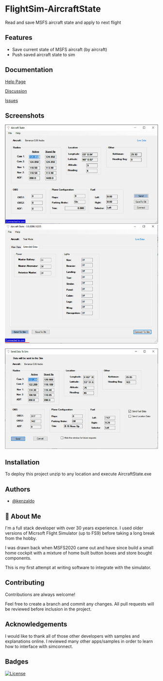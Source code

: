 
# FlightSim-AircraftState

Read and save MSFS aircraft state and apply to next flight


## Features

- Save current state of MSFS aircraft (by aircraft)
- Push saved aircraft state to sim


## Documentation

[Help Page](https://htmlpreview.github.io/?https://github.com/kenz67/FlightSim-AircraftState/blob/master/AircraftState/docs/Help.html)

[Discussion](https://github.com/kenz67/FlightSim-AircraftState/discussions)

[Issues](https://github.com/kenz67/FlightSim-AircraftState/issues)

## Screenshots

![Main Page](https://raw.githubusercontent.com/kenz67/FlightSim-AircraftState/master/AircraftState/docs/MainPage.png)
![Extedned Page](https://raw.githubusercontent.com/kenz67/FlightSim-AircraftState/master/AircraftState/docs/Extended.png)

![Send To Sim Page](https://raw.githubusercontent.com/kenz67/FlightSim-AircraftState/master/AircraftState/docs/SendToSim.png)
## Installation

To deploy this project unzip to any location and execute AircraftState.exe 
## Authors

- [@kenzaldo](https://github.com/kenz67)


## 🚀 About Me
I'm a full stack developer with over 30 years experience.  I used older versions of Micrsoft Flight Simulator (up to FS9) before taking a long break from the hobby.

I was drawn back when MSFS2020 came out and have since build a small home cockpit with a mixture of home built button boxes and store bought components.

This is my first attempt at writing software to integrate with the simulator.


## Contributing

Contributions are always welcome!

Feel free to create a branch and commit any changes.  All pull requests will be reviewed before inclusion in the project.

## Acknowledgements

I would like to thank all of those other developers with samples and explanations online.  I reviewed many other apps/samples in order to learn how to interface with simconnect.

## Badges

[![License](https://img.shields.io/badge/License-BSD_3--Clause-blue.svg)](https://opensource.org/licenses/BSD-3-Clause)

